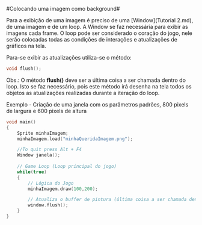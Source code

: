 #Colocando uma imagem como background#

Para a exibição de uma imagem é preciso de uma [Window](Tutorial 2.md), de uma imagem e de um loop.
A Window se faz necessária para exibir as imagens cada frame. 
O loop pode ser considerado o coração do jogo, nele serão colocadas todas as condições de interações e atualizações de gráficos na tela.

Para-se exibir as atualizações utiliza-se o método:

```C++
void flush();  
```

Obs.: O método **flush()** deve ser a última coisa a ser chamada dentro do loop.
Isto se faz necessário, pois este método irá desenha na tela todos os objetos as atualizações realizadas 
durante a iteração do loop.

Exemplo - Criação de uma janela com os parâmetros padrões, 800 pixels de largura e 600 pixels de altura

```C++
void main()
{
    Sprite minhaImagem;
    minhaImagem.load("minhaQueridaImagem.png");

    //To quit press Alt + F4 
    Window janela();
    
    // Game Loop (Loop principal do jogo)
    while(true)
    {
        // Lógica do Jogo
        minhaImagem.draw(100,200);

        // Atualiza o buffer de pintura (última coisa a ser chamada dentro do loop)
        window.flush();
    }
}
```

